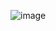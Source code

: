 ![image](https://github.com/aliamrod/Coding-Challenges/assets/62684338/6d98d25f-6474-4ef0-97c0-6db5aa1dd9bd)
